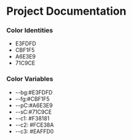 # Project Documentation
### Color Identities
* E3FDFD
* CBF1F5
* A6E3E9
* 71C9CE
### Color Variables
* --bg:#E3FDFD
* --fg:#CBF1F5
* --pC:#A6E3E9
* --sC:#71C9CE
* --c1: #F38181
* --c2: #FCE38A
* --c3: #EAFFD0
